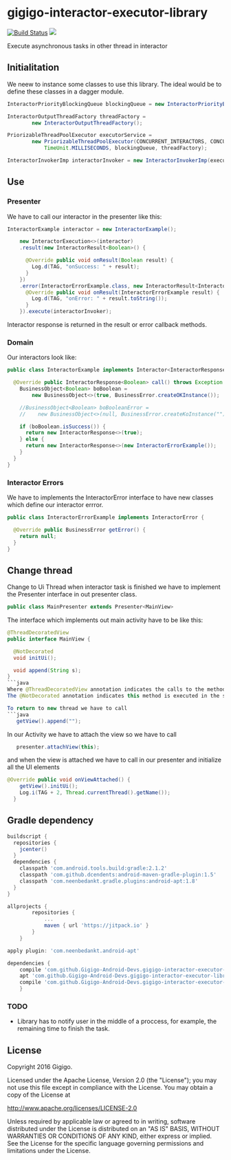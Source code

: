 # gigigo-interactor-executor-library
[![Build Status](https://travis-ci.org/Gigigo-Android-Devs/gigigo-interactor-executor-library.svg?branch=master)](https://travis-ci.org/Gigigo-Android-Devs/gigigo-interactor-executor-library.svg?branch=master)
[![](https://jitpack.io/v/Gigigo-Android-Devs/gigigo-interactor-executor-library.svg)](https://jitpack.io/#Gigigo-Android-Devs/gigigo-interactor-executor-library)

Execute asynchronous tasks in other thread in interactor 

## Initialitation
We neew to instance some classes to use this library. The ideal would be to define these classes in a dagger module.

```java
InteractorPriorityBlockingQueue blockingQueue = new InteractorPriorityBlockingQueue(100);

InteractorOutputThreadFactory threadFactory =
        new InteractorOutputThreadFactory();

PriorizableThreadPoolExecutor executorService =
        new PriorizableThreadPoolExecutor(CONCURRENT_INTERACTORS, CONCURRENT_INTERACTORS, 0L,
            TimeUnit.MILLISECONDS, blockingQueue, threadFactory);

InteractorInvokerImp interactorInvoker = new InteractorInvokerImp(executorService, new LogExceptionHandler());
```

## Use 
### Presenter
We have to call our interactor in the presenter like this:
```java
InteractorExample interactor = new InteractorExample();

    new InteractorExecution<>(interactor)
    .result(new InteractorResult<Boolean>() {

      @Override public void onResult(Boolean result) {
        Log.d(TAG, "onSuccess: " + result);
      }
    })
    .error(InteractorErrorExample.class, new InteractorResult<InteractorErrorExample>() {
      @Override public void onResult(InteractorErrorExample result) {
        Log.d(TAG, "onError: " + result.toString());
      }
    }).execute(interactorInvoker);
```

Interactor response is returned in the result or error callback methods. 

### Domain
Our interactors look like:
```java
public class InteractorExample implements Interactor<InteractorResponse<Boolean>> {

  @Override public InteractorResponse<Boolean> call() throws Exception {
    BusinessObject<Boolean> boBoolean =
        new BusinessObject<>(true, BusinessError.createOKInstance());

    //BusinessObject<Boolean> boBooleanError =
    //    new BusinessObject<>(null, BusinessError.createKoInstance(""));

    if (boBoolean.isSuccess()) {
      return new InteractorResponse<>(true);
    } else {
      return new InteractorResponse<>(new InteractorErrorExample());
    }
  }
}
```

### Interactor Errors 
We have to implements the InteractorError interface to have new classes which define our interactor errror.
```java
public class InteractorErrorExample implements InteractorError {

  @Override public BusinessError getError() {
    return null;
  }
}
```

## Change thread
Change to Ui Thread when interactor task is finished we have to implement the Presenter interface in out presenter class.
```java
public class MainPresenter extends Presenter<MainView> 
```

The interface which implements out main activity have to be like this:
```java
@ThreadDecoratedView
public interface MainView {

  @NotDecorated
  void initUi();

  void append(String s);
}
```java
Where @ThreadDecoratedView annotation indicates the calls to the method in this interface will be done in a new thread. 
The @NotDecorated annotation indicates this method is executed in the same thread which is called.

To return to new thread we have to call
```java
   getView().append("");
```

In our Activity we have to attach the view so we have to call
```java
   presenter.attachView(this);
```
and when the view is attached we have to call in our presenter and initialize all the UI elements
```java
@Override public void onViewAttached() {
    getView().initUi();
    Log.i(TAG + 2, Thread.currentThread().getName());
  }
```

## Gradle dependency
```gradle
buildscript {
  repositories {
    jcenter()
  }
  dependencies {
    classpath 'com.android.tools.build:gradle:2.1.2'
    classpath 'com.github.dcendents:android-maven-gradle-plugin:1.5'
    classpath 'com.neenbedankt.gradle.plugins:android-apt:1.8'
  }
}
```

```gradle
allprojects {
		repositories {
			...
			maven { url 'https://jitpack.io' }
		}
	}
```
```gradle
apply plugin: 'com.neenbedankt.android-apt'

dependencies {
	compile 'com.github.Gigigo-Android-Devs.gigigo-interactor-executor-library:interactorexecutor-invoker:1.0.6'
	apt 'com.github.Gigigo-Android-Devs.gigigo-interactor-executor-library:threaddecoratedview-compiler:1.0.6'
	compile 'com.github.Gigigo-Android-Devs.gigigo-interactor-executor-library:threaddecoratedview-common:1.0.6'
	}
```

### TODO
- Library has to notify user in the middle of a proccess, for example, the remaining time to finish the task.

License
----

Copyright 2016 Gigigo.

Licensed under the Apache License, Version 2.0 (the "License");
you may not use this file except in compliance with the License.
You may obtain a copy of the License at

   http://www.apache.org/licenses/LICENSE-2.0

Unless required by applicable law or agreed to in writing, software
distributed under the License is distributed on an "AS IS" BASIS,
WITHOUT WARRANTIES OR CONDITIONS OF ANY KIND, either express or implied.
See the License for the specific language governing permissions and
limitations under the License.
